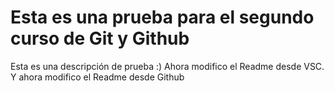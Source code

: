 # Esta es una prueba para el segundo curso de Git y Github
Esta es una descripción de prueba :)
Ahora modifico el Readme desde VSC.
Y ahora modifico el Readme desde Github
